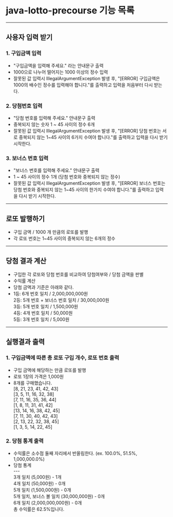 # java-lotto-precourse 기능 목록
* * * 


## 사용자 입력 받기
### 1. 구입금액 입력
- "구입금액을 입력해 주세요." 라는 안내문구 출력
- 1000으로 나누어 떨어지는 1000 이상의 정수 입력
- 잘못된 값 입력시 IllegalArgumentException 발생 후, "[ERROR] 구입금액은 1000의 배수인 정수를 입력해야 합니다."를 출력하고 입력을 처음부터 다시 받는다.
### 2. 당첨번호 입력
- "당첨 번호를 입력해 주세요." 안내문구 출력
- 중복되지 않는 숫자 1 ~ 45 사이의 정수 6개
- 잘못된 값 입력시 IllegalArgumentException 발생 후, "[ERROR] 당첨 번호는 서로 중복되지 않는 1~45 사이의 6가지 수여야 합니다."를 출력하고 입력을 다시 받기 시작한다.
### 3. 보너스 번호 입력
- "보너스 번호를 입력해 주세요." 안내문구 출력
- 1 ~ 45 사이의 정수 1개 (당첨 번호와 중복되지 않는 정수)
- 잘못된 값 입력시 IllegalArgumentException 발생 후, "[ERROR] 보너스 번호는 당첨 번호와 중복되지 않는 1~45 사이의 한가지 수여야 합니다."를 출력하고 입력을 다시 받기 시작한다.

* * *
## 로또 발행하기
- 구입 금액 / 1000 개 만큼의 로또를 발행
- 각 로또 번호는 1~45 사이의 중복되지 않는 6개의 정수

* * *
## 당첨 결과 계산
- 구입한 각 로또와 당첨 번호를 비교하여 당첨여부와 / 당첨 금액을 판별
- 수익률 계산
- 당첨 금액과 기준은 아래와 같다.
- 1등: 6개 번호 일치 / 2,000,000,000원   
  2등: 5개 번호 + 보너스 번호 일치 / 30,000,000원   
  3등: 5개 번호 일치 / 1,500,000원   
  4등: 4개 번호 일치 / 50,000원   
  5등: 3개 번호 일치 / 5,000원

* * * 

## 실행결과 출력
### 1. 구입금액에 따른 총 로또 구입 개수, 로또 번호 출력
- 구입 금액에 해당하는 만큼 로또를 발행
- 로또 1장의 가격은 1,000원
- 8개를 구매했습니다.   
  [8, 21, 23, 41, 42, 43]   
  [3, 5, 11, 16, 32, 38]   
  [7, 11, 16, 35, 36, 44]   
  [1, 8, 11, 31, 41, 42]   
  [13, 14, 16, 38, 42, 45]   
  [7, 11, 30, 40, 42, 43]   
  [2, 13, 22, 32, 38, 45]   
  [1, 3, 5, 14, 22, 45]

### 2. 당첨 통계 출력
- 수익률은 소수점 둘째 자리에서 반올림한다. (ex. 100.0%, 51.5%, 1,000,000.0%)
- 당첨 통계   
\-\-\-   
  3개 일치 (5,000원) - 1개   
  4개 일치 (50,000원) - 0개   
  5개 일치 (1,500,000원) - 0개   
  5개 일치, 보너스 볼 일치 (30,000,000원) - 0개   
  6개 일치 (2,000,000,000원) - 0개   
  총 수익률은 62.5%입니다.


